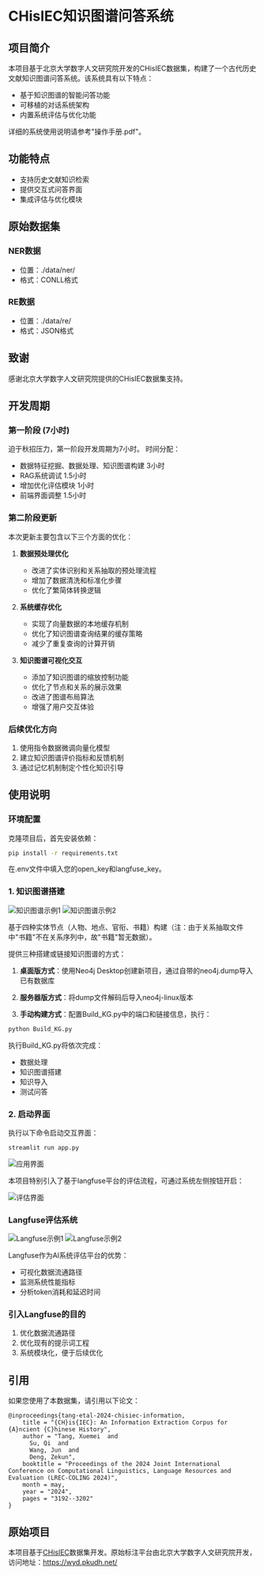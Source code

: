# CHisIEC知识图谱问答系统

## 项目简介
本项目基于北京大学数字人文研究院开发的CHisIEC数据集，构建了一个古代历史文献知识图谱问答系统。该系统具有以下特点：
- 基于知识图谱的智能问答功能
- 可移植的对话系统架构
- 内置系统评估与优化功能

详细的系统使用说明请参考"操作手册.pdf"。

## 功能特点
- 支持历史文献知识检索
- 提供交互式问答界面
- 集成评估与优化模块

## 原始数据集
### NER数据
- 位置：./data/ner/
- 格式：CONLL格式

### RE数据
- 位置：./data/re/
- 格式：JSON格式

## 致谢
感谢北京大学数字人文研究院提供的CHisIEC数据集支持。

## 开发周期
### 第一阶段 (7小时)
迫于秋招压力，第一阶段开发周期为7小时。
时间分配：
- 数据特征挖掘、数据处理、知识图谱构建  3小时
- RAG系统调试  1.5小时
- 增加优化评估模块  1小时
- 前端界面调整  1.5小时

### 第二阶段更新
本次更新主要包含以下三个方面的优化：

1. **数据预处理优化**
   - 改进了实体识别和关系抽取的预处理流程
   - 增加了数据清洗和标准化步骤
   - 优化了繁简体转换逻辑

2. **系统缓存优化**
   - 实现了向量数据的本地缓存机制
   - 优化了知识图谱查询结果的缓存策略
   - 减少了重复查询的计算开销

3. **知识图谱可视化交互**
   - 添加了知识图谱的缩放控制功能
   - 优化了节点和关系的展示效果
   - 改进了图谱布局算法
   - 增强了用户交互体验

### 后续优化方向
1. 使用指令数据微调向量化模型
2. 建立知识图谱评价指标和反馈机制
3. 通过记忆机制制定个性化知识引导

## 使用说明

### 环境配置
克隆项目后，首先安装依赖：
```bash
pip install -r requirements.txt
```

在.env文件中填入您的open_key和langfuse_key。

### 1. 知识图谱搭建
![知识图谱示例1](/pictures/KG_1.png)
![知识图谱示例2](/pictures/KG_2.png)

基于四种实体节点（人物、地点、官衔、书籍）构建（注：由于关系抽取文件中"书籍"不在关系序列中，故"书籍"暂无数据）。

提供三种搭建或链接知识图谱的方式：

1. **桌面版方式**：使用Neo4j Desktop创建新项目，通过自带的neo4j.dump导入已有数据库

2. **服务器版方式**：将dump文件解码后导入neo4j-linux版本

3. **手动构建方式**：配置Build_KG.py中的端口和链接信息，执行：
```bash
python Build_KG.py
```

执行Build_KG.py将依次完成：
- 数据处理
- 知识图谱搭建
- 知识导入
- 测试问答

### 2. 启动界面
执行以下命令启动交互界面：
```bash
streamlit run app.py
```

![应用界面](/pictures/App_1.png)

本项目特别引入了基于langfuse平台的评估流程，可通过系统左侧按钮开启：

![评估界面](/pictures/App_2.png)

### Langfuse评估系统
![Langfuse示例1](/pictures/Langfuse_1.png)
![Langfuse示例2](/pictures/Langfuse_2.png)

Langfuse作为AI系统评估平台的优势：
- 可视化数据流通路径
- 监测系统性能指标
- 分析token消耗和延迟时间

### 引入Langfuse的目的
1. 优化数据流通路径
2. 优化现有的提示词工程
3. 系统模块化，便于后续优化

## 引用
如果您使用了本数据集，请引用以下论文：
```
@inproceedings{tang-etal-2024-chisiec-information,
    title = "{CH}is{IEC}: An Information Extraction Corpus for {A}ncient {C}hinese History",
    author = "Tang, Xuemei  and
      Su, Qi  and
      Wang, Jun  and
      Deng, Zekun",
    booktitle = "Proceedings of the 2024 Joint International Conference on Computational Linguistics, Language Resources and Evaluation (LREC-COLING 2024)",
    month = may,
    year = "2024",
    pages = "3192--3202"
}
```

## 原始项目
本项目基于[CHisIEC](https://github.com/tangxuemei1995/CHisIEC)数据集开发。原始标注平台由北京大学数字人文研究院开发，访问地址：https://wyd.pkudh.net/
